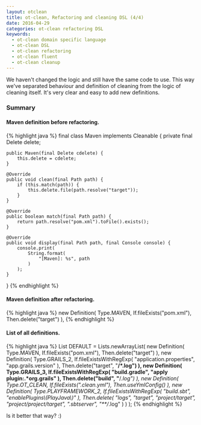 ```yaml
---
layout: otclean
title: ot-clean, Refactoring and cleaning DSL (4/4)
date: 2016-04-29
categories: ot-clean refactoring DSL
keywords:
  - ot-clean domain specific language
  - ot-clean DSL
  - ot-clean refactoring
  - ot-clean fluent
  - ot-clean cleanup
---
```


We haven't changed the logic and still have the same code to use. This way
we've separated behaviour and definition of cleaning from the logic of cleaning itself. It's very
clear and easy to add new definitions.

### Summary

#### Maven definition before refactoring.

{% highlight java %}
final class Maven implements Cleanable {
    private final Delete delete;

    public Maven(final Delete cdelete) {
        this.delete = cdelete;
    }

    @Override
    public void clean(final Path path) {
        if (this.match(path)) {
            this.delete.file(path.resolve("target"));
        }
    }

    @Override
    public boolean match(final Path path) {
        return path.resolve("pom.xml").toFile().exists();
    }

    @Override
    public void display(final Path path, final Console console) {
        console.print(
            String.format(
                "[Maven]: %s", path
            )
        );
    }
}
{% endhighlight %}

#### Maven definition after refactoring.

{% highlight java %}
new Definition(
    Type.MAVEN,
    If.fileExists("pom.xml"),
    Then.delete("target")
),
{% endhighlight %}

#### List of all definitions.

{% highlight java %}
List<Definition> DEFAULT = Lists.newArrayList(
    new Definition(
        Type.MAVEN,
        If.fileExists("pom.xml"),
        Then.delete("target")
    ),
    new Definition(
        Type.GRAILS_2,
        If.fileExistsWithRegExp(
            "application.properties",
            "app.grails.version"
        ),
        Then.delete("target", "**/*.log")
    ),
    new Definition(
        Type.GRAILS_3,
        If.fileExistsWithRegExp(
            "build.gradle",
            "apply plugin:.*org.grails"
        ),
        Then.delete("build", "**/*.log")
    ),
    new Definition(
        Type.OT_CLEAN,
        If.fileExists(".clean.yml"),
        Then.useYmlConfig()
    ),
    new Definition(
        Type.PLAYFRAMEWORK_2,
        If.fileExistsWithRegExp(
            "build.sbt",
            "enablePlugins\\(PlayJava\\)"
        ),
        Then.delete(
            "logs",
            "target",
            "project/target",
            "project/project/target",
            ".sbtserver",
            "**/*.log"
        )
    )
);
{% endhighlight %}

Is it better that way? :)
